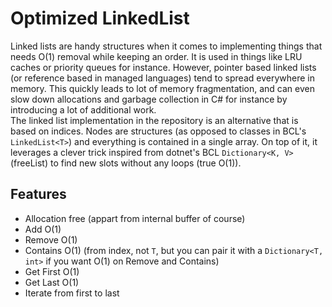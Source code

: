 # Optimized LinkedList<T>

Linked lists are handy structures when it comes to implementing things that needs O(1) removal while keeping an order. It is used in things like LRU caches or priority queues for instance. However, pointer based linked lists (or reference based in managed languages) tend to spread everywhere in memory. This quickly leads to lot of memory fragmentation, and can even slow down allocations and garbage collection in C# for instance by introducing a lot of additional work.    
The linked list implementation in the repository is an alternative that is based on indices. Nodes are structures (as opposed to classes in BCL's `LinkedList<T>`) and everything is contained in a single array. On top of it, it leverages a clever trick inspired from dotnet's BCL `Dictionary<K, V>` (freeList) to find new slots without any loops (true O(1)).

## Features

* Allocation free (appart from internal buffer of course)
* Add O(1)
* Remove O(1)
* Contains O(1) (from index, not `T`, but you can pair it with a `Dictionary<T, int>` if you want O(1) on Remove and Contains)
* Get First O(1)
* Get Last O(1)
* Iterate from first to last